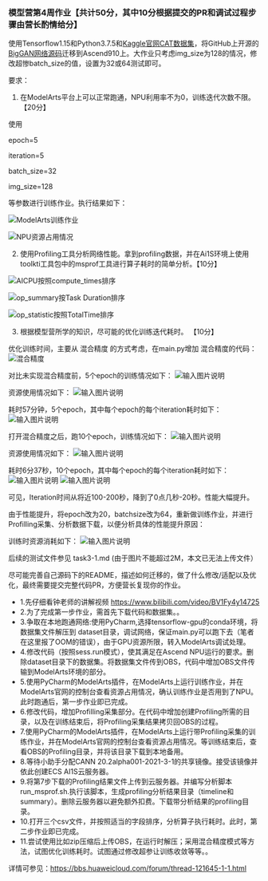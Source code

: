 ### 模型营第4周作业【共计50分，其中10分根据提交的PR和调试过程步骤由营长酌情给分】


使用Tensorflow1.15和Python3.7.5和[Kaggle官网CAT数据集](https://www.kaggle.com/crawford/cat-dataset)，将GitHub上开源的[BigGAN网络源码](https://github.com/taki0112/BigGAN-Tensorflow)迁移到Ascend910上。大作业只考虑img_size为128的情况，修改超惨batch_size的值，设置为32或64测试即可。

要求：
1. 在ModelArts平台上可以正常跑通，NPU利用率不为0，训练迭代次数不限。 【20分】

使用

epoch=5

iteration=5

batch_size=32

img_size=128

等参数进行训练作业。执行结果如下：

![ModelArts训练作业](https://bbs-img.huaweicloud.com/data/forums/attachment/forum/202104/18/090429p8jmgsqddiv9lzqu.png "ModelArts训练作业")

![NPU资源占用情况](https://bbs-img.huaweicloud.com/data/forums/attachment/forum/202104/18/090336bodjnut3wfgnwphl.png "NPU资源占用情况")


2. 使用Profiling工具分析网络性能。拿到profiling数据，并在Ai1S环境上使用toolkti工具包中的msprof工具进行算子耗时的简单分析。【10分】


![AICPU按照compute_times排序](https://bbs-img.huaweicloud.com/data/forums/attachment/forum/202104/18/171805h8k5mwlxohqpqmol.png "AICPU按照compute_times排序")

![op_summary按Task Duration排序](https://bbs-img.huaweicloud.com/data/forums/attachment/forum/202104/18/172013gg2lvrdldadolw5w.png "op_summary按Task Duration排序")

![op_statistic按照TotalTime排序](https://bbs-img.huaweicloud.com/data/forums/attachment/forum/202104/18/172138dy9j8vjdmuzqy3aa.png "op_statistic按照TotalTime排序")


3. 根据模型营所学的知识，尽可能的优化训练迭代耗时。 【10分】

优化训练时间，主要从 混合精度 的方式考虑，在main.py增加 混合精度的代码：
![混合精度](https://images.gitee.com/uploads/images/2021/0420/094501_3f8fd197_5630689.png "混合精度")

对比未实现混合精度前，5个epoch的训练情况如下：
![输入图片说明](https://images.gitee.com/uploads/images/2021/0420/094615_211bf840_5630689.png "屏幕截图.png")

资源使用情况如下：
![输入图片说明](https://images.gitee.com/uploads/images/2021/0420/094658_ad7981e0_5630689.png "屏幕截图.png")

耗时57分钟，5个epoch，其中每个epoch的每个iteration耗时如下：
![输入图片说明](https://images.gitee.com/uploads/images/2021/0420/094755_47c3efe2_5630689.png "屏幕截图.png")

打开混合精度之后，跑10个epoch，训练情况如下：
![输入图片说明](https://images.gitee.com/uploads/images/2021/0420/094849_03e54702_5630689.png "屏幕截图.png")

资源使用情况如下：
![输入图片说明](https://images.gitee.com/uploads/images/2021/0420/094927_5ba1182c_5630689.png "屏幕截图.png")

耗时6分37秒，10个epoch，其中每个epoch的每个iteration耗时如下：
![输入图片说明](https://images.gitee.com/uploads/images/2021/0420/095046_9517e1e7_5630689.png "屏幕截图.png")
![输入图片说明](https://images.gitee.com/uploads/images/2021/0420/095100_718fc810_5630689.png "屏幕截图.png")

可见，Iteration时间从将近100-200秒，降到了0点几秒-20秒。性能大幅提升。

由于性能提升，将epoch改为20，batchsize改为64，重新做训练作业，并进行Profilling采集、分析数据下载，以便分析具体的性能提升原因：

训练时资源消耗如下：
![输入图片说明](https://images.gitee.com/uploads/images/2021/0423/001816_daf8f6fa_5630689.png "屏幕截图.png")

后续的测试文件参见 task3-1.md (由于图片不能超过2M，本文已无法上传文件）



尽可能完善自己源码下的README，描述如何迁移的，做了什么修改/适配以及优化，最终需要提交完整代码PR，方便营长复现你的作业。


- 1.先仔细看钟老师的讲解视频 https://www.bilibili.com/video/BV1Fy4y14725
- 2.为了完成第一步作业，需首先下载代码和数据集。。
- 3.争取在本地跑通网络:使用PyCharm,选择tensorflow-gpu的conda环境，将数据集文件解压到 dataset目录，调试网络，保证main.py可以跑下去（笔者在这里报了OOM的错误），由于GPU资源所限，转入ModelArts调试处理。
- 4.修改代码（按照sess.run模式），使其满足在Ascend NPU运行的要求。删除dataset目录下的数据集。将数据集文件传到OBS，代码中增加OBS文件传输到ModelArts环境的部分。
- 5.使用PyCharm的ModelArts插件，在ModelArts上运行训练作业，并在ModelArts官网的控制台查看资源占用情况，确认训练作业是否用到了NPU。此时跑通后，第一步作业即已完成。
- 6.修改代码，增加Profilling采集部分。在代码中增加创建Profiling所需的目录，以及在训练结束后，将Profiling采集结果拷贝回OBS的过程。
- 7.使用PyCharm的ModelArts插件，在ModelArts上运行带Profiling采集的训练作业，并在ModelArts官网的控制台查看资源占用情况。等训练结束后，查看OBS的Profiling目录，并将该目录下载到本地备用。
- 8.等待小助手分配CANN 20.2alpha001-2021-3-1的共享镜像。接受该镜像并依此创建ECS AI1S云服务器。
- 9.将第7步下载的Profiling结果文件上传到云服务器。并编写分析脚本run_msprof.sh.执行该脚本，生成profiling分析结果目录（timeline和summary）。删除云服务器以避免额外扣费。下载带分析结果的profiling目录。
- 10.打开三个csv文件，并按照适当的字段排序，分析算子执行耗时。此时，第二步作业即已完成。
- 11.尝试使用比如zip压缩后上传OBS，在运行时解压；采用混合精度模式等方法，试图优化训练耗时。试图通过修改超参让训练收敛等等。。

详情可参见：https://bbs.huaweicloud.com/forum/thread-121645-1-1.html  



